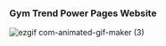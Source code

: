 ### Gym Trend Power Pages Website


![ezgif com-animated-gif-maker (3)](https://github.com/tguimas/Portfolio/assets/115223702/fef0a077-4dd9-4c49-93b1-3ae2023c4b2b)
